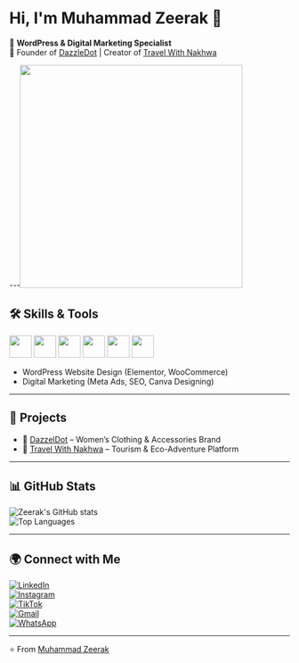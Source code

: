 # Hi, I'm Muhammad Zeerak 👋  

🚀 **WordPress & Digital Marketing Specialist**  
🌱 Founder of [DazzleDot](https://dazzledot.pk) | Creator of [Travel With Nakhwa](https://travelwithnakhwa.liveblog365.com/)  

---<img src="https://raw.githubusercontent.com/abhisheknaiidu/abhisheknaiidu/master/code.gif" width="400">

## 🛠️ Skills & Tools  
<p align="left">
  <img src="https://cdn.jsdelivr.net/gh/devicons/devicon/icons/wordpress/wordpress-original.svg" width="40" height="40"/>
  <img src="https://cdn.jsdelivr.net/gh/devicons/devicon/icons/woocommerce/woocommerce-original.svg" width="40" height="40"/>
  <img src="https://cdn.jsdelivr.net/gh/devicons/devicon/icons/html5/html5-original.svg" width="40" height="40"/>
  <img src="https://cdn.jsdelivr.net/gh/devicons/devicon/icons/css3/css3-original.svg" width="40" height="40"/>
  <img src="https://cdn.jsdelivr.net/gh/devicons/devicon/icons/javascript/javascript-original.svg" width="40" height="40"/>
  <img src="https://cdn.jsdelivr.net/gh/devicons/devicon/icons/canva/canva-original.svg" width="40" height="40"/>
</p>  

- WordPress Website Design (Elementor, WooCommerce)  
- Digital Marketing (Meta Ads, SEO, Canva Designing)  

---

## 📌 Projects  
- 🌸 [DazzelDot](https://dazzledot.pk/) – Women’s Clothing & Accessories Brand  
- 🌊 [Travel With Nakhwa](https://travelwithnakhwa.liveblog365.com/) – Tourism & Eco-Adventure Platform  

---


## 📊 GitHub Stats  
![Zeerak's GitHub stats](https://github-readme-stats.vercel.app/api?username=muhammmadzeerak-lab&show_icons=true&theme=tokyonight)  
![Top Languages](https://github-readme-stats.vercel.app/api/top-langs/?username=muhammmadzeerak-lab&layout=compact&theme=tokyonight)  

---

## 🌍 Connect with Me  
[![LinkedIn](https://img.shields.io/badge/LinkedIn-0077B5?style=for-the-badge&logo=linkedin&logoColor=white)](www.linkedin.com/in/muhammad-zeerak-89689b36b)  
[![Instagram](https://img.shields.io/badge/Instagram-E4405F?style=for-the-badge&logo=instagram&logoColor=white)](https://instagram.com/dazzledot.pk)  
[![TikTok](https://img.shields.io/badge/TikTok-000000?style=for-the-badge&logo=tiktok&logoColor=white)](https://tiktok.com/@yourshop)  
[![Gmail](https://img.shields.io/badge/Email-D14836?style=for-the-badge&logo=gmail&logoColor=white)](mailto:muhammmadzeerak@gmail.com)  
[![WhatsApp](https://img.shields.io/badge/WhatsApp-25D366?style=for-the-badge&logo=whatsapp&logoColor=white)](https://wa.me/923052669014)  

---

⭐️ From [Muhammad Zeerak](https://github.com/muhammmadzeerak-lab)  


